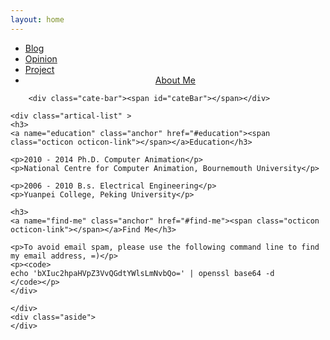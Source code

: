 ```yaml
---
layout: home
---
```

<div class="index-content aboutme">
    <div class="section">
        <ul class="artical-cate">
            <li><a href="/"><span>Blog</span></a></li>
            <li ><a href="/opinion"><span>Opinion</span></a></li>
            <li ><a href="/project"><span>Project</span></a></li>
            <li class="on" style="text-align:center"><a href="/aboutme"><span>About Me</span></a></li>
        </ul>

        <div class="cate-bar"><span id="cateBar"></span></div>

	<div class="artical-list" >
	<h3>
	<a name="education" class="anchor" href="#education"><span class="octicon octicon-link"></span></a>Education</h3>

	<p>2010 - 2014 Ph.D. Computer Animation</p>
	<p>National Centre for Computer Animation, Bournemouth University</p>

	<p>2006 - 2010 B.s. Electrical Engineering</p>
	<p>Yuanpei College, Peking University</p>

	<h3>
	<a name="find-me" class="anchor" href="#find-me"><span class="octicon octicon-link"></span></a>Find Me</h3>

	<p>To avoid email spam, please use the following command line to find my email address, =)</p>
	<p><code>
	echo 'bXIuc2hpaHVpZ3VvQGdtYWlsLmNvbQo=' | openssl base64 -d
	</code></p>
	</div>

    </div>
    <div class="aside">
    </div>
</div>

